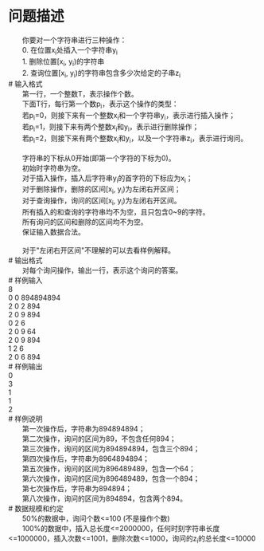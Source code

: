 <div id="pcont1" style="margin-top:20px; display:block;">

# 问题描述

<div class="pdcont">　　你要对一个字符串进行三种操作：<br/>
　　0. 在位置x<sub>i</sub>处插入一个字符串y<sub>i</sub><br/>
　　1. 删除位置[x<sub>i</sub>, y<sub>i</sub>)的字符串<br/>
　　2. 查询位置[x<sub>i</sub>, y<sub>i</sub>)的字符串包含多少次给定的子串z<sub>i</sub></div>
# 输入格式

<div class="pdcont">　　第一行，一个整数T，表示操作个数。<br/>
　　下面T行，每行第一个数p<sub>i</sub>，表示这个操作的类型：<br/>
　　若p<sub>i</sub>=0，则接下来有一个整数x<sub>i</sub>和一个字符串y<sub>i</sub>，表示进行插入操作；<br/>
　　若p<sub>i</sub>=1，则接下来有两个整数x<sub>i</sub>和y<sub>i</sub>，表示进行删除操作；<br/>
　　若p<sub>i</sub>=2，则接下来有两个整数x<sub>i</sub>和y<sub>i</sub>，以及一个字符串z<sub>i</sub>，表示进行询问。<br/>
<br/>
　　字符串的下标从0开始(即第一个字符的下标为0)。<br/>
　　初始时字符串为空。<br/>
　　对于插入操作，插入后字符串y<sub>i</sub>的首字符的下标应为x<sub>i</sub>；<br/>
　　对于删除操作，删除的区间[x<sub>i</sub>, y<sub>i</sub>)为左闭右开区间；<br/>
　　对于查询操作，询问的区间[x<sub>i</sub>, y<sub>i</sub>)为左闭右开区间。<br/>
　　所有插入的和查询的字符串均不为空，且只包含0~9的字符。<br/>
　　所有询问的区间和删除的区间均不为空。<br/>
　　保证输入数据合法。<br/>
<br/>
　　对于&#34;左闭右开区间&#34;不理解的可以去看样例解释。</div>
# 输出格式

<div class="pdcont">　　对每个询问操作，输出一行，表示这个询问的答案。</div>
# 样例输入

<div class="pddata">8<br/>
0 0 894894894<br/>
2 0 2 894<br/>
2 0 9 894<br/>
0 2 6<br/>
2 0 9 64<br/>
2 0 9 894<br/>
1 2 6<br/>
2 0 6 894</div>
# 样例输出

<div class="pddata">0<br/>
3<br/>
1<br/>
1<br/>
2</div>
# 样例说明

<div class="pdcont">　　第一次操作后，字符串为894894894；<br/>
　　第二次操作，询问的区间为89，不包含任何894；<br/>
　　第三次操作，询问的区间为894894894，包含三个894；<br/>
　　第四次操作后，字符串为8964894894；<br/>
　　第五次操作，询问的区间为896489489，包含一个64；<br/>
　　第六次操作，询问的区间为896489489，包含一个894；<br/>
　　第七次操作后，字符串为894894；<br/>
　　第八次操作，询问的区间为894894，包含两个894。</div>
# 数据规模和约定

<div class="pdcont">　　50%的数据中，询问个数&lt;=100 (不是操作个数)<br/>
　　100%的数据中，插入总长度&lt;=2000000，任何时刻字符串长度&lt;=1000000，插入次数&lt;=1001，删除次数&lt;=1000，询问的z<sub>i</sub>的总长度&lt;=10000</div>

</div>